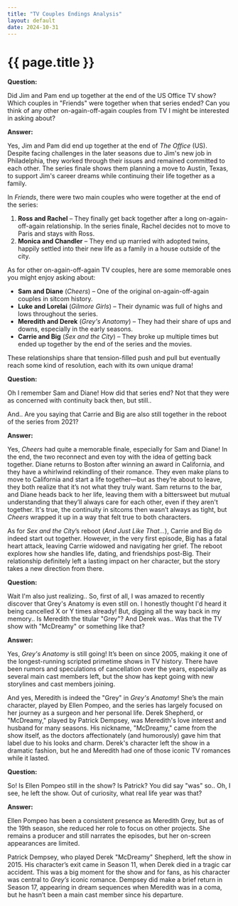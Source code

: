 ```yaml
---
title: "TV Couples Endings Analysis"
layout: default
date: 2024-10-31
---
```


# {{ page.title }}


**Question:** 

Did Jim and Pam end up together at the end of the US Office TV show?
Which couples in "Friends" were together when that series ended?
Can you think of any other on-again-off-again couples from TV I might be interested in asking about?

**Answer:**

Yes, Jim and Pam did end up together at the end of *The Office* (US). Despite facing challenges in the later seasons due to Jim's new job in Philadelphia, they worked through their issues and remained committed to each other. The series finale shows them planning a move to Austin, Texas, to support Jim's career dreams while continuing their life together as a family.

In *Friends*, there were two main couples who were together at the end of the series:

1. **Ross and Rachel** – They finally get back together after a long on-again-off-again relationship. In the series finale, Rachel decides not to move to Paris and stays with Ross.
2. **Monica and Chandler** – They end up married with adopted twins, happily settled into their new life as a family in a house outside of the city.

As for other on-again-off-again TV couples, here are some memorable ones you might enjoy asking about:

- **Sam and Diane** (*Cheers*) – One of the original on-again-off-again couples in sitcom history.
- **Luke and Lorelai** (*Gilmore Girls*) – Their dynamic was full of highs and lows throughout the series.
- **Meredith and Derek** (*Grey's Anatomy*) – They had their share of ups and downs, especially in the early seasons.
- **Carrie and Big** (*Sex and the City*) – They broke up multiple times but ended up together by the end of the series and the movies. 

These relationships share that tension-filled push and pull but eventually reach some kind of resolution, each with its own unique drama!

**Question:** 

Oh I remember Sam and Diane! How did that series end? Not that they were as concerned with continuity back then, but still..

And.. Are you saying that Carrie and Big are also still together in the reboot of the series from 2021?

**Answer:**

Yes, *Cheers* had quite a memorable finale, especially for Sam and Diane! In the end, the two reconnect and even toy with the idea of getting back together. Diane returns to Boston after winning an award in California, and they have a whirlwind rekindling of their romance. They even make plans to move to California and start a life together—but as they’re about to leave, they both realize that it’s not what they truly want. Sam returns to the bar, and Diane heads back to her life, leaving them with a bittersweet but mutual understanding that they’ll always care for each other, even if they aren't together. It's true, the continuity in sitcoms then wasn’t always as tight, but *Cheers* wrapped it up in a way that felt true to both characters.

As for *Sex and the City*’s reboot (*And Just Like That…*), Carrie and Big do indeed start out together. However, in the very first episode, Big has a fatal heart attack, leaving Carrie widowed and navigating her grief. The reboot explores how she handles life, dating, and friendships post-Big. Their relationship definitely left a lasting impact on her character, but the story takes a new direction from there.

**Question:** 

Wait I'm also just realizing..
So, first of all, I was amazed to recently discover that Grey's Anatomy is even still on. I honestly thought I'd heard it being cancelled X or Y times already! But, digging all the way back in my memory.. Is Meredith the titular "Grey"? And Derek was.. Was that the TV show with "McDreamy" or something like that?

**Answer:**

Yes, *Grey's Anatomy* is still going! It’s been on since 2005, making it one of the longest-running scripted primetime shows in TV history. There have been rumors and speculations of cancellation over the years, especially as several main cast members left, but the show has kept going with new storylines and cast members joining.

And yes, Meredith is indeed the "Grey" in *Grey's Anatomy*! She’s the main character, played by Ellen Pompeo, and the series has largely focused on her journey as a surgeon and her personal life. Derek Shepherd, or "McDreamy," played by Patrick Dempsey, was Meredith's love interest and husband for many seasons. His nickname, "McDreamy," came from the show itself, as the doctors affectionately (and humorously) gave him that label due to his looks and charm. Derek's character left the show in a dramatic fashion, but he and Meredith had one of those iconic TV romances while it lasted.

**Question:** 

So! Is Ellen Pompeo still in the show? Is Patrick? You did say "was" so.. Oh, I see, he left the show. Out of curiosity, what real life year was that?

**Answer:**

Ellen Pompeo has been a consistent presence as Meredith Grey, but as of the 19th season, she reduced her role to focus on other projects. She remains a producer and still narrates the episodes, but her on-screen appearances are limited.

Patrick Dempsey, who played Derek "McDreamy" Shepherd, left the show in 2015. His character’s exit came in Season 11, when Derek died in a tragic car accident. This was a big moment for the show and for fans, as his character was central to *Grey’s* iconic romance. Dempsey did make a brief return in Season 17, appearing in dream sequences when Meredith was in a coma, but he hasn’t been a main cast member since his departure.
